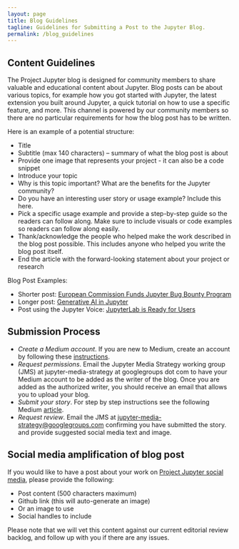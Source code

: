 ```yaml
---
layout: page
title: Blog Guidelines
tagline: Guidelines for Submitting a Post to the Jupyter Blog.
permalink: /blog_guidelines
---
```


## Content Guidelines
The Project Jupyter blog is designed for community members to share valuable and educational content about Jupyter. Blog posts can be about various topics, for example how you got started with Jupyter, the latest extension you built around Jupyter, a quick tutorial on how to use a specific feature, and more. This channel is powered by our community members so there are no particular requirements for how the blog post has to be written. 

Here is an example of a potential structure:

- Title
- Subtitle (max 140 characters) – summary of what the blog post is about
- Provide one image that represents your project - it can also be a code snippet
- Introduce your topic
- Why is this topic important? What are the benefits for the Jupyter community?
- Do you have an interesting user story or usage example? Include this here.
- Pick a specific usage example and provide a step-by-step guide so the readers can follow along. Make sure to include visuals or
  code examples so readers can follow along easily.
- Thank/acknowledge the people who helped make the work described in the blog post possible. This includes anyone who helped you
  write the blog post itself.
- End the article with the forward-looking statement about your project or research

Blog Post Examples:
- Shorter post: [European Commission Funds Jupyter Bug Bounty Program](https://blog.jupyter.org/european-commission-funds-jupyter-bug-bounty-program-b7b96f9831e6)
- Longer post: [Generative AI in Jupyter](https://blog.jupyter.org/generative-ai-in-jupyter-3f7174824862)
- Post using the Jupyter Voice: [JupyterLab is Ready for Users](https://blog.jupyter.org/jupyterlab-is-ready-for-users-5a6f039b8906)

## Submission Process
- *Create a Medium account*. If you are new to Medium, create an account by following these [instructions](https://help.medium.com/hc/en-us/articles/115004915268-Sign-in-or-sign-up-to-Medium).
- *Request permissions*. Email the Jupyter Media Strategy working group (JMS)  at jupyter-media-strategy at googlegroups dot com  to have your Medium account to be added as the writer of the blog. Once you are added as the authorized writer, you should receive an email that allows you to upload your blog. 
- *Submit your story*. For step by step instructions see the following Medium [article](https://help.medium.com/hc/en-us/articles/213904978-Add-a-draft-or-post-to-publication).
- *Request review*. Email the JMS at jupyter-media-strategy@googlegroups.com confirming you have submitted the story.  and provide suggested social media text and image.

## Social media amplification of blog post
If you would like  to have a post about your work on [Project Jupyter social media](/social), please provide the following:
- Post content  (500 characters maximum)
- Github link (this will auto-generate an image)
- Or an image to use
- Social handles to include

Please note that we will vet this content against our current editorial review backlog, and follow up with you if there are any issues.
